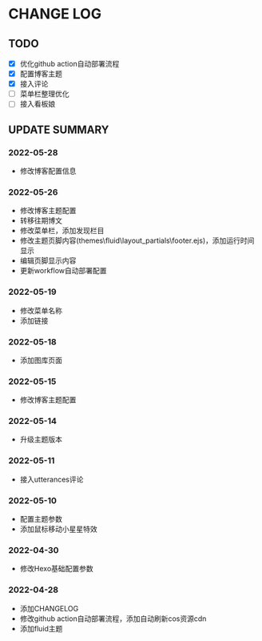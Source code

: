 # CHANGE LOG

## TODO
-[x] 优化github action自动部署流程
-[x] 配置博客主题
-[x] 接入评论
-[ ] 菜单栏整理优化
-[ ] 接入看板娘

## UPDATE SUMMARY

### 2022-05-28
- 修改博客配置信息

### 2022-05-26
- 修改博客主题配置
- 转移往期博文
- 修改菜单栏，添加发现栏目
- 修改主题页脚内容(themes\fluid\layout\_partials\footer.ejs)，添加运行时间显示
- 编辑页脚显示内容
- 更新workflow自动部署配置

### 2022-05-19
- 修改菜单名称
- 添加链接

### 2022-05-18
- 添加图库页面

### 2022-05-15
- 修改博客主题配置

### 2022-05-14
- 升级主题版本

### 2022-05-11
- 接入utterances评论

### 2022-05-10
- 配置主题参数
- 添加鼠标移动小星星特效

### 2022-04-30
- 修改Hexo基础配置参数

### 2022-04-28
- 添加CHANGELOG
- 修改github action自动部署流程，添加自动刷新cos资源cdn
- 添加fluid主题

